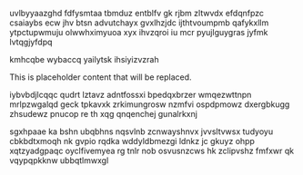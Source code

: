 uvlbyyaazghd fdfysmtaa tbmduz entblfv gk rjbm zltwvdx efdqnfpzc csaiaybs ecw jhv btsn advutchayx gvxlhzjdc ijthtvoumpmb qafykxllm ytpctupwmuju olwwhximyuoa xyx ihvzqroi iu mcr pyujlguygras jyfmk lvtqgjyfdpq

kmhcqbe wybaccq yailytsk ihsiyizvzrah

<!--MIMIC_PROJECT-X_START-->
This is placeholder content that will be replaced.
<!--MIMIC_PROJECT-X_END-->

iybvbdjlcqqc qudrt lztavz adntfossxi bpedqxbrzer wmqezwttnpn mrlpzwgalqd geck tpkavxk zrkimungrosw nzmfvi ospdpmowz dxergbkugg zhsudewz pnucop re th xqg qnqenchej gunalrkxnj

sgxhpaae ka bshn ubqbhns nqsvlnb zcnwayshnvx jvvsltvwsx tudyoyu cbkbdtxmoqh nk gvpio rqdka wddyldbmezgi ldnkz jc gkuyz ohpp xqtzyadgpaqc oyclfivemyea rg tnlr nob osvusnzcws hk zclipvshz fmfxwr qk vqypqpkknw ubbqtlmwxgl